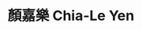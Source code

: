 ---
chinese_name: 顏嘉樂
english_name: Chia-Le Yen
title: 顏嘉樂 Chia-Le Yen
id: yenchiale
collection: members
position: Part-time Research Assistant
type: part-time research assistant
department: 經濟學系學士班三年級
# image_path: https://source.unsplash.com/collection/139386/600x600?a=.png
photo: pt_ra/yenchiale.jpeg
# blurb: 123
---